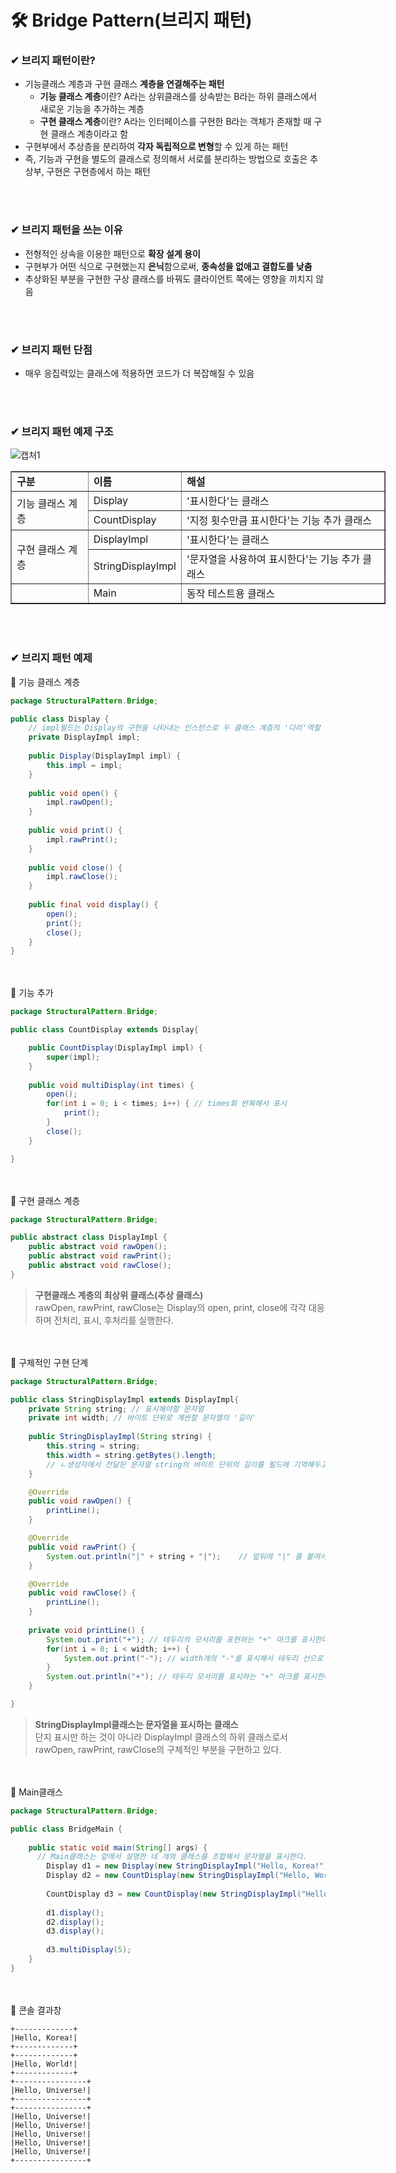 # 🛠 Bridge Pattern(브리지 패턴)
### ✔ 브리지 패턴이란?
* 기능클래스 계층과 구현 클래스 **계층을 연결해주는 패턴**
   * **기능 클래스 계층**이란? A라는 상위클래스를 상속받는 B라는 하위 클래스에서 새로운 기능을 추가하는 계층
   * **구현 클래스 계층**이란? A라는 인터페이스를 구현한 B라는 객체가 존재할 때 구현 클래스 계층이라고 함
* 구현부에서 추상층을 분리하여 **각자 독립적으로 변형**할 수 있게 하는 패턴
* 즉, 기능과 구현을 별도의 클래스로 정의해서 서로를 분리하는 방법으로 호출은 추상부, 구현은 구현층에서 하는 패턴

<br/><br/>
### ✔ 브리지 패턴을 쓰는 이유
* 전형적인 상속을 이용한 패턴으로 **확장 설계 용이**
* 구현부가 어떤 식으로 구현했는지 **은닉**함으로써, **종속성을 없애고 결합도를 낮춤**
* 추상화된 부분을 구현한 구상 클래스를 바꿔도 클라이언트 쪽에는 영향을 끼치지 않음

<br/><br/>
### ✔ 브리지 패턴 단점
* 매우 응집력있는 클래스에 적용하면 코드가 더 복잡해질 수 있음

<br/><br/>
### ✔ 브리지 패턴 예제 구조
![캡처1](https://user-images.githubusercontent.com/54934681/104274422-254cd100-54e4-11eb-815c-bee562bbbb1c.PNG)
<table border="1" cellpadding="0" cellspacing="0" style="width:600px">
	<tbody>
		<tr>
			<td><strong>구분</strong></td>
			<td><strong>이름</strong></td>
			<td><strong>해설</strong></td>
		</tr>
		<tr>
			<td colspan="1" rowspan="2">기능 클래스 계층</td>
			<td>Display</td>
			<td>&#39;표시한다&#39;는 클래스</td>
		</tr>
		<tr>
			<td>CountDisplay</td>
			<td>&#39;지정 횟수만큼 표시한다&#39;는 기능 추가 클래스</td>
		</tr>
		<tr>
			<td colspan="1" rowspan="2">구현 클래스 계층</td>
			<td>DisplayImpl</td>
			<td>&#39;표시한다&#39;는 클래스</td>
		</tr>
		<tr>
			<td>StringDisplayImpl</td>
			<td>&#39;문자열을 사용하여 표시한다&#39;는 기능 추가 클래스</td>
		</tr>
		<tr>
			<td colspan="1">&nbsp;</td>
			<td>Main</td>
			<td>동작 테스트용 클래스</td>
		</tr>
	</tbody>
</table>


<br/><br/>
### ✔ 브리지 패턴 예제
🔻 기능 클래스 계층
```java
package StructuralPattern.Bridge;

public class Display {
	// impl필드는 Display의 구현을 나타내는 인스턴스로 두 클래스 계층의 '다리'역할
	private DisplayImpl impl;
	
	public Display(DisplayImpl impl) {
		this.impl = impl;
	}
	
	public void open() {
		impl.rawOpen();
	}
	
	public void print() {
		impl.rawPrint();
	}
	
	public void close() {
		impl.rawClose();
	}
	
	public final void display() {
		open();
		print();
		close();
	}
}
```

<br/><br/>
🔻 기능 추가
```java
package StructuralPattern.Bridge;

public class CountDisplay extends Display{

	public CountDisplay(DisplayImpl impl) {
		super(impl);
	}
	
	public void multiDisplay(int times) {
		open();
		for(int i = 0; i < times; i++) { // times회 반복해서 표시
			print();
		}
		close();
	}

}
```

<br/><br/>
🔻 구현 클래스 계층
```java
package StructuralPattern.Bridge;

public abstract class DisplayImpl {
	public abstract void rawOpen();
	public abstract void rawPrint();
	public abstract void rawClose();
}
```

> **구현클래스 계층의 최상위 클래스(추상 클래스)** <br/>
> rawOpen, rawPrint, rawClose는 Display의 open, print, close에 각각 대응하며 전처리, 표시, 후처리를 실행한다.


<br/><br/>
🔻 구체적인 구현 단계
```java
package StructuralPattern.Bridge;

public class StringDisplayImpl extends DisplayImpl{
	private String string; // 표시해야할 문자열
	private int width; // 바이트 단위로 계싼할 문자열의 '길이'
	
	public StringDisplayImpl(String string) {
		this.string = string;
		this.width = string.getBytes().length;	
		// ㄴ생성자에서 전달된 문자열 string의 바이트 단위의 길이를 필드에 기억해두고 나중에 사용한다
	}

	@Override
	public void rawOpen() {
		printLine();
	}

	@Override
	public void rawPrint() {
		System.out.println("|" + string + "|");    // 앞뒤에 "|" 를 붙여서 표시한다.
	}

	@Override
	public void rawClose() {
		printLine();
	}
	
	private void printLine() {
		System.out.print("+"); // 테두리의 모서리를 표현하는 "+" 마크를 표시한다.
		for(int i = 0; i < width; i++) {
			System.out.print("-"); // width개의 "-"를 표시해서 테두리 선으로 이용한다.
		}
		System.out.println("+"); // 테두리 모서리를 표시하는 "+" 마크를 표시한다.
	}

}
```
> **StringDisplayImpl클래스는 문자열을 표시하는 클래스** <br/>
> 단지 표시만 하는 것이 아니라 DisplayImpl 클래스의 하위 클래스로서<br/>
> rawOpen, rawPrint, rawClose의 구체적인 부분을 구현하고 있다.


<br/><br/>
🔻 Main클래스
```java
package StructuralPattern.Bridge;

public class BridgeMain {
  
	public static void main(String[] args) {
      // Main클래스는 앞에서 설명한 네 개의 클래스를 조합해서 문자열을 표시한다.
		Display d1 = new Display(new StringDisplayImpl("Hello, Korea!"));
		Display d2 = new CountDisplay(new StringDisplayImpl("Hello, World!"));
		
		CountDisplay d3 = new CountDisplay(new StringDisplayImpl("Hello, Universe!"));
		
		d1.display();
		d2.display();
		d3.display();
		
		d3.multiDisplay(5);
	}
}
```

<br/><br/>
🔻 콘솔 결과창
```console
+-------------+
|Hello, Korea!|
+-------------+
+-------------+
|Hello, World!|
+-------------+
+----------------+
|Hello, Universe!|
+----------------+
+----------------+
|Hello, Universe!|
|Hello, Universe!|
|Hello, Universe!|
|Hello, Universe!|
|Hello, Universe!|
+----------------+
```

